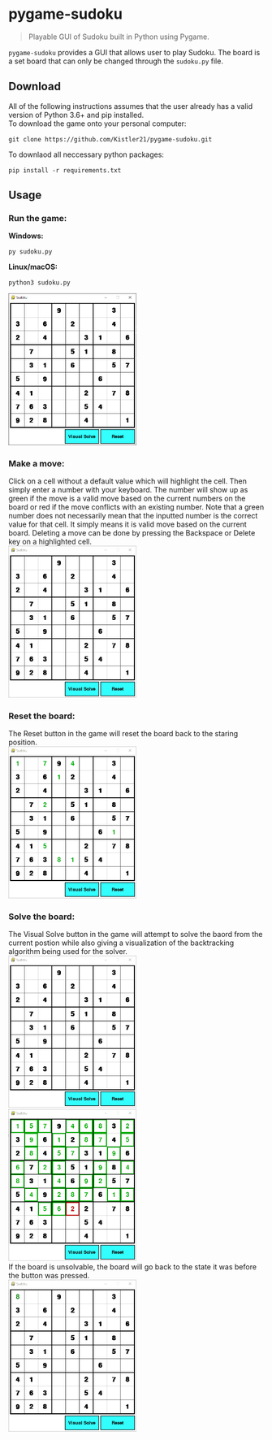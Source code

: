 # pygame-sudoku
> Playable GUI of Sudoku built in Python using Pygame.

`pygame-sudoku` provides a GUI that allows user to play Sudoku. The board is a set board that can only be changed through the `sudoku.py` file.

## Download
All of the following instructions assumes that the user already has a valid version of Python 3.6+ and pip installed.<br>
To download the game onto your personal computer:
```
git clone https://github.com/Kistler21/pygame-sudoku.git
```
To downlaod all neccessary python packages:
```
pip install -r requirements.txt
```

## Usage
### Run the game:
**Windows:**
```
py sudoku.py
```
**Linux/macOS:**
```
python3 sudoku.py
```
<img src="./media/start_screen.png" width=50%><br>
### Make a move:
Click on a cell without a default value which will highlight the cell. Then simply enter a number with your keyboard. The number will show up as green if the move is a valid move based on the current numbers on the board or red if the move conflicts with an existing number. Note that a green number does not necessarily mean that the inputted number is the correct value for that cell. It simply means it is valid move based on the current board. Deleting a move can be done by pressing the Backspace or Delete key on a highlighted cell.<br>
<img src="./media/number_change.gif" width=50%>
### Reset the board:
The Reset button in the game will reset the board back to the staring position.<br>
<img src="./media/reset.gif" width=50%>
### Solve the board:
The Visual Solve button in the game will attempt to solve the baord from the current postion while also giving a visualization of the backtracking algorithm being used for the solver.<br>
<img src="./media/solve_start.gif" width=50%>
<img src="./media/solve_end.gif" width=50%><br>
If the board is unsolvable, the board will go back to the state it was before the button was pressed.<br>
<img src="./media/solve_invalid.gif" width=50%><br>
